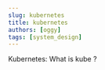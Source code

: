 ```yaml
---
slug: kubernetes
title: kubernetes
authors: [oggy]
tags: [system_design]
---
```


Kubernetes: What is kube ?